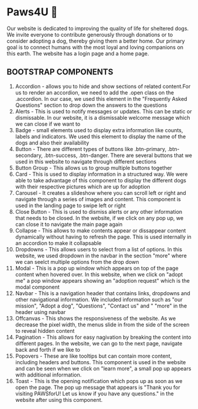 # Paws4U 🐾


Our website is dedicated to improving the quality of life for sheltered dogs. We invite everyone to contribute generously through donations or to consider adopting a dog, thereby giving them a better home. Our primary goal is to connect humans with the most loyal and loving companions on this earth. The website has a login page and a home page.


## BOOTSTRAP COMPONENTS
1. Accordion -  allows you to hide and show sections of related content.For us to render an accordion, we need to add the .open class on the .accordion. In our case, we used this element in the "Frequently Asked Questions" section to drop down the answers to the questions
2. Alerts - This is used to notify messages or updates. This can be static or dismissable. In our website, it is a dismissable welcome message which we can close if we want to
3. Badge - small elements used to display extra information like counts, labels and indicators. We used this element to display the name of the dogs and also their availability
4. Button - There are different types of buttons like .btn-primary, .btn-secondary, .btn-success, .btn-danger. There are several buttons that we used in this website to navigate through different sections
5. Button Group - This allows us to group multiple buttons together
6. Card - This is used to display information in a structured way. We were able to take advantage of this component to display the different dogs with their respective pictures which are up for adoption
7. Carousel - It creates a slideshow where you can scroll left or right and navigate through a series of images and content. This component is used in the landing page to swipe left or right
8. Close Button - This is used to dismiss alerts or any other information that needs to be closed. In the website, if we click on any pop up, we can close it to navigate the main page again
9. Collapse - This allows to make contents appear or dissappear content dynamically without having to refresh the page. This is used internally in an accordion to make it collapsable
10. Dropdowns - This allows users to select from a list of options. In this website, we used dropdown in the navbar in the section "more" where we can seelct multiple options from the drop down
11. Modal - This is a pop up window which appears on top of the page content when hovered over.  In this website, when we click on "adopt me" a pop window appears showing an "adoption request" which is the modal component
12. Navbar - This is a navigation header that contains links, dropdowns and other navigational information. We included information such as "our mission", "Adopt a dog", "Questions", "Contact us" and " "more" in the header using navbar
13. Offcanvas - This shows the responsiveness of the website. As we decrease the pixel width, the menus slide in from the side of the screen to reveal hidden content 
14. Pagination - This allows for easy nagivation by breaking the content into different pages. In the website, we can go to the next page, navigate back and forth if we like to 
15. Popovers - These are like tooltips but can contain more content, including headers and buttons. This component is used in the website and can be seen when we click on "learn more", a small pop up appears with additional information.
16. Toast - This is the opening notification which pops up as soon as we open the page. The pop up message that appears is "Thank you for visiting PAWSforU! Let us know if you have any questions." in the website after using this component.